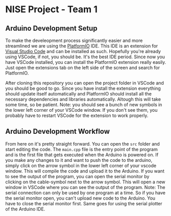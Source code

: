 # NISE Project - Team 1


## Arduino Development Setup
To make the develeopment process significantly easier and more streamlined we are using the [PlatformIO](https://platformio.org/) IDE. 
This IDE is an extension for [Visual Studio Code](https://code.visualstudio.com/) and can be installed as such.
Hopefully you're already using VSCode, if not, you should be. It's the best IDE period.
Since now you have VSCode installed, you can install the PlatformIO extension really easily. Just open the extensions tab on the left side of the screen and search for PlatformIO.

After cloning this repository you can open the project folder in VSCode and you should be good to go.
Since you have install the extension everything should update itself automatically and PlatformIO should install all the necessary dependencies and libraries automatically.
Altough this will take some time, so be patient.
Note: you should see a bunch of new symbols in the lower left corner of your VSCode window. If you don't see them, you probably have to restart VSCode for the extension to work properly.

## Arduino Development Workflow
From here on it's pretty straight forward. You can open the `src` folder and start editing the code. The `main.cpp` file is the entry point of the program and is the first file that gets executed when the Arduino is powered on. If you make any changes to it and want to push the code to the arduino, simply click on the arrow symbol in the lower left corner of your vscode window. This will compile the code and upload it to the Arduino. If you want to see the output of the program, you can open the serial monitor by clicking on the cable-symbol next to the arrow symbol. This will open a new window in VSCode where you can see the output of the program. 
Note: The serial connection can only be used by one program at a time. So if you have the serial monitor open, you can't upload new code to the Arduino. You have to close the serial monitor first. Same goes for using the serial plotter of the Arduino IDE. 



